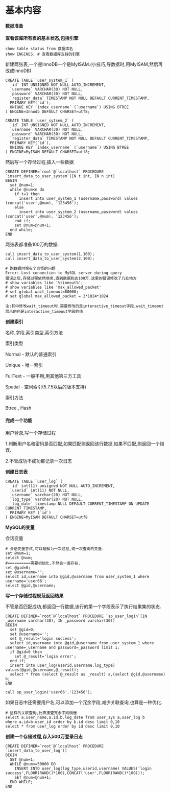 # 基本内容

#### 数据准备

**查看该库所有表的基本状态,包括引擎**

```
show table status from 数据库名
show ENGINES; # 查看数据库支持的引擎
```

新建两张表,一个是InnoDB一个是MyISAM.\(小技巧,导数据时,用MyISAM,然后再改成InnoDB\)

    CREATE TABLE `user_system_1` (
      `id` INT UNSIGNED NOT NULL AUTO_INCREMENT,
      `username` VARCHAR(30) NOT NULL,
      `password` VARCHAR(30) NOT NULL,
      `register_data` TIMESTAMP NOT NULL DEFAULT CURRENT_TIMESTAMP,
      PRIMARY KEY(`id`),
      UNIQUE KEY `index_username` (`username`) USING BTREE
    ) ENGINE=Innodb DEFAULT CHARSET=utf8;

    CREATE TABLE `user_sytsem_2` (
      `id` INT UNSIGNED NOT NULL AUTO_INCREMENT,
      `username` VARCHAR(30) NOT NULL,
      `password` VARCHAR(30) NOT NULL,
      `register_data` TIMESTAMP NOT NULL DEFAULT CURRENT_TIMESTAMP,
      PRIMARY KEY(`id`),
      UNIQUE KEY `index_username` (`username`) USING BTREE
    ) ENGINE=MyISAM DEFAULT CHARSET=utf8;

然后写一个存储过程,插入一些数据

    CREATE DEFINER=`root`@`localhost` PROCEDURE `insert_data_to_user_system`(IN t int, IN n int)
    BEGIN
      set @num=1;
      while @num<n do
        if t=1 then
          insert into user_system_1 (username,password) values (concat('user',@num), '123456');
        else
          insert into user_system_2 (username,password) values (concat('user',@num), '123456');
        end if;
        set @num=@num+1;
      end while;
    END

两张表都准备100万的数据.

```
call insert_data_to_user_system(1,100);
call insert_data_to_user_system(2,100);

# 跑数据时候有个奇怪的问题
Error: Lost connection to MySQL server during query
错误之后,存储过程依然继续,直到数据到达100万.这里的错误修改了几处地方
# show variables like '%timeout%';
# show variables like 'max_allowed_packet'
# set global wait_timeout=60000;
# set global max_allowed_packet = 2*1024*1024

注:其中修改wait_timeout时,需要修改的是interactive_timeout字段,wait_timeout展示的也是interactive_timeout字段的值
```

**创建索引**

名称,字段,索引类型,索引方法

索引类型

Normal - 默认的普通索引

Unique - 唯一索引

FullText - 一般不用,用其他第三方工具

Spatial - 空间索引\(5.7.5以后的版本支持\)

索引方法

Btree , Hash

#### **完成一个功能**

用户登录,写一个存储过程

1.判断用户名和密码是否匹配,如果匹配则返回该行数据,如果不匹配,则返回一个错误.

2.不管成功不成功都记录一次日志

**创建日志表**

    CREATE TABLE `user_log` (
      `id` int(11) unsigned NOT NULL AUTO_INCREMENT,
      `userid` int(11) NOT NULL,
      `username` varchar(20) NOT NULL,
      `log_type` varchar(20) NOT NULL,
      `log_date` timestamp NULL DEFAULT CURRENT_TIMESTAMP ON UPDATE CURRENT_TIMESTAMP,
      PRIMARY KEY (`id`)
    ) ENGINE=MyISAM DEFAULT CHARSET=utf8

**MySQL的变量**

会话变量

```
# 会话变量尝试,可以理解为一次过程,或一次查询的变量.
set @num=1;
select @num;
#==========需要初始化,不然会一直存在.
set @gid=0;
set @username='';
select id,username into @gid,@username from user_system_1 where username='user66';
select @gid,@username;
```

**写一个存储过程规范返回结果**

不管是否匹配成功,都返回一行数据,该行的第一个字段表示了执行结果集的状态.

    CREATE DEFINER=`root`@`localhost` PROCEDURE `sp_user_login`(IN _username varchar(30), IN _password varchar(30))
    BEGIN
      set @gid=0;
      set @username='';
      set @_result='login success'; 
      select id,username into @gid,@username from user_system_1 where username=_username and password=_password limit 1;
      if @gid=0 then
        set @_result='login error';
      end if;
      insert into user_log(userid,username,log_type) values(@gid,@username,@_result);
      select * from (select @_result as _result) a,(select @gid,@username) b;
    END

```
call sp_user_login('user66','123456');
```

如果日志中还需要用户名,可以添加一个冗余字段,减少关联查询,也算是一种优化.

```
# 这样的关联查询,比直接查冗余字段稍慢
select a.user_name,a.id,b.log_date from user_sys a,user_log b 
where a.id=b.user_id order by b.id desc limit 0,10
select * from user_log order by id desc limit 0,10
```

**创建一个存储过程,存入500万登录日志**

    CREATE DEFINER=`root`@`localhost` PROCEDURE `insert_data_to_user_log`()
    BEGIN
      SET @num=1;
      WHILE @num<=50000 DO
        INSERT INTO user_log(log_type,userid,username) VALUES('login success',FLOOR(RAND()*100),CONCAT('user',FLOOR(RAND()*100)));
        SET @num=@num+1;
      END WHILE;
    END



